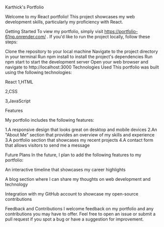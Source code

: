 Karthick's Portfolio





Welcome to my React portfolio! This project showcases my web development skills, particularly my proficiency with React.

Getting Started
To view my portfolio, simply visit https://portfolio-61np.onrender.com/ . If you'd like to run the project locally, follow these steps:

Clone the repository to your local machine
Navigate to the project directory in your terminal
Run npm install to install the project's dependencies
Run npm start to start the development server
Open your web browser and navigate to http://localhost:3000
Technologies Used
This portfolio was built using the following technologies:


React
1,HTML

2,CSS

3,JavaScript

Features

My portfolio includes the following features:

1.A responsive design that looks great on desktop and mobile devices
2.An "About Me" section that provides an overview of my skills and experience
3.A portfolio section that showcases my recent projects
4.A contact form that allows visitors to send me a message

Future Plans
In the future, I plan to add the following features to my portfolio:

An interactive timeline that showcases my career highlights

A blog section where I can share my thoughts on web development and technology

Integration with my GitHub account to showcase my open-source contributions


Feedback and Contributions
I welcome feedback on my portfolio and any contributions you may have to offer. Feel free to open an issue or submit a pull request if you spot a bug or have a suggestion for improvement.
